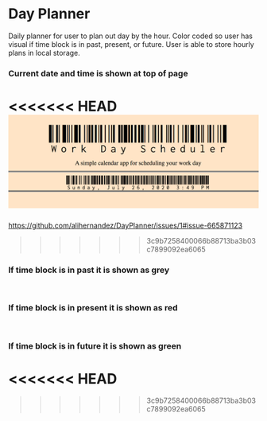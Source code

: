 # Day Planner
Daily planner for user to plan out day by the hour. Color coded so user has visual if time block is in past, present, or future. User is able to store hourly plans in local storage.

### Current date and time is shown at top of page
<<<<<<< HEAD
![](currentTime.png)
=======
https://github.com/alihernandez/DayPlanner/issues/1#issue-665871123

>>>>>>> 3c9b7258400066b88713ba3b03c7899092ea6065
### If time block is in past it is shown as grey
![]()

### If time block is in present it is shown as red
![]()

### If time block is in future it is shown as green
<<<<<<< HEAD
![]()
=======
>>>>>>> 3c9b7258400066b88713ba3b03c7899092ea6065
